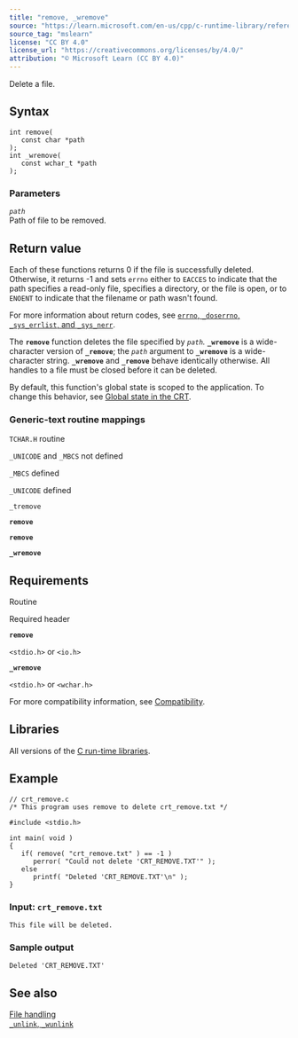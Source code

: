 ```yaml
---
title: "remove, _wremove"
source: "https://learn.microsoft.com/en-us/cpp/c-runtime-library/reference/remove-wremove?view=msvc-170"
source_tag: "mslearn"
license: "CC BY 4.0"
license_url: "https://creativecommons.org/licenses/by/4.0/"
attribution: "© Microsoft Learn (CC BY 4.0)"
---
```

Delete a file.

## Syntax

```
int remove(
   const char *path
);
int _wremove(
   const wchar_t *path
);
```

### Parameters

_`path`_  
Path of file to be removed.

## Return value

Each of these functions returns 0 if the file is successfully deleted. Otherwise, it returns -1 and sets `errno` either to `EACCES` to indicate that the path specifies a read-only file, specifies a directory, or the file is open, or to `ENOENT` to indicate that the filename or path wasn't found.

For more information about return codes, see [`errno`, `_doserrno`, `_sys_errlist`, and `_sys_nerr`](https://learn.microsoft.com/en-us/cpp/c-runtime-library/errno-doserrno-sys-errlist-and-sys-nerr?view=msvc-170).

The **`remove`** function deletes the file specified by _`path`._ **`_wremove`** is a wide-character version of **`_remove`**; the _`path`_ argument to **`_wremove`** is a wide-character string. **`_wremove`** and **`_remove`** behave identically otherwise. All handles to a file must be closed before it can be deleted.

By default, this function's global state is scoped to the application. To change this behavior, see [Global state in the CRT](https://learn.microsoft.com/en-us/cpp/c-runtime-library/global-state?view=msvc-170).

### Generic-text routine mappings

`TCHAR.H` routine

`_UNICODE` and `_MBCS` not defined

`_MBCS` defined

`_UNICODE` defined

`_tremove`

**`remove`**

**`remove`**

**`_wremove`**

## Requirements

Routine

Required header

**`remove`**

`<stdio.h>` or `<io.h>`

**`_wremove`**

`<stdio.h>` or `<wchar.h>`

For more compatibility information, see [Compatibility](https://learn.microsoft.com/en-us/cpp/c-runtime-library/compatibility?view=msvc-170).

## Libraries

All versions of the [C run-time libraries](https://learn.microsoft.com/en-us/cpp/c-runtime-library/crt-library-features?view=msvc-170).

## Example

```
// crt_remove.c
/* This program uses remove to delete crt_remove.txt */

#include <stdio.h>

int main( void )
{
   if( remove( "crt_remove.txt" ) == -1 )
      perror( "Could not delete 'CRT_REMOVE.TXT'" );
   else
      printf( "Deleted 'CRT_REMOVE.TXT'\n" );
}
```

### Input: `crt_remove.txt`

```
This file will be deleted.
```

### Sample output

```
Deleted 'CRT_REMOVE.TXT'
```

## See also

[File handling](https://learn.microsoft.com/en-us/cpp/c-runtime-library/file-handling?view=msvc-170)  
[`_unlink`, `_wunlink`](https://learn.microsoft.com/en-us/cpp/c-runtime-library/reference/unlink-wunlink?view=msvc-170)